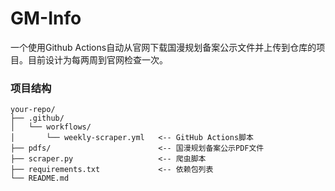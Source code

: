 # GM-Info

一个使用Github Actions自动从官网下载国漫规划备案公示文件并上传到仓库的项目。目前设计为每两周到官网检查一次。

### 项目结构

```
your-repo/
├── .github/
│   └── workflows/
│       └── weekly-scraper.yml   <-- GitHub Actions脚本
├── pdfs/                        <-- 国漫规划备案公示PDF文件
├── scraper.py                   <-- 爬虫脚本
├── requirements.txt             <-- 依赖包列表
└── README.md
```
